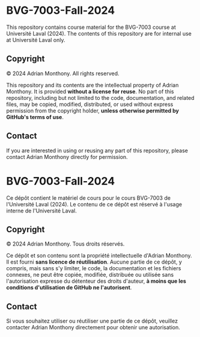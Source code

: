 # BVG-7003-Fall-2024

This repository contains course material for the BVG-7003 course at Université Laval (2024). The contents of this repository are for internal use at Université Laval only.

## Copyright

© 2024 Adrian Monthony. All rights reserved.

This repository and its contents are the intellectual property of Adrian Monthony. It is provided **without a license for reuse**. No part of this repository, including but not limited to the code, documentation, and related files, may be copied, modified, distributed, or used without express permission from the copyright holder, **unless otherwise permitted by GitHub's terms of use**.

## Contact

If you are interested in using or reusing any part of this repository, please contact Adrian Monthony directly for permission.

# BVG-7003-Fall-2024 

Ce dépôt contient le matériel de cours pour le cours BVG-7003 de l'Université Laval (2024). Le contenu de ce dépôt est réservé à l'usage interne de l'Université Laval. 

## Copyright 
© 2024 Adrian Monthony. Tous droits réservés. 

Ce dépôt et son contenu sont la propriété intellectuelle d'Adrian Monthony. Il est fourni **sans licence de réutilisation**. Aucune partie de ce dépôt, y compris, mais sans s'y limiter, le code, la documentation et les fichiers connexes, ne peut être copiée, modifiée, distribuée ou utilisée sans l'autorisation expresse du détenteur des droits d'auteur, **à moins que les conditions d'utilisation de GitHub ne l'autorisent**. 

## Contact 

Si vous souhaitez utiliser ou réutiliser une partie de ce dépôt, veuillez contacter Adrian Monthony directement pour obtenir une autorisation.
